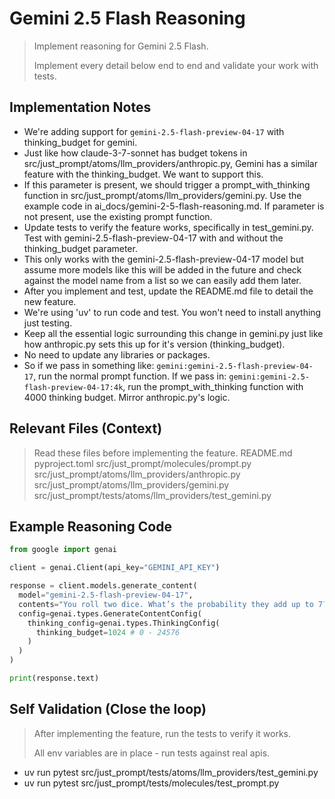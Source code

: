 # Gemini 2.5 Flash Reasoning
> Implement reasoning for Gemini 2.5 Flash.
>
> Implement every detail below end to end and validate your work with tests.

## Implementation Notes

- We're adding support for `gemini-2.5-flash-preview-04-17` with thinking_budget for gemini.
- Just like how claude-3-7-sonnet has budget tokens in src/just_prompt/atoms/llm_providers/anthropic.py, Gemini has a similar feature with the thinking_budget. We want to support this.
- If this parameter is present, we should trigger a prompt_with_thinking function in src/just_prompt/atoms/llm_providers/gemini.py. Use the example code in ai_docs/gemini-2-5-flash-reasoning.md. If parameter is not present, use the existing prompt function.
- Update tests to verify the feature works, specifically in test_gemini.py. Test with gemini-2.5-flash-preview-04-17 with and without the thinking_budget parameter.
- This only works with the gemini-2.5-flash-preview-04-17 model but assume more models like this will be added in the future and check against the model name from a list so we can easily add them later.
- After you implement and test, update the README.md file to detail the new feature.
- We're using 'uv' to run code and test. You won't need to install anything just testing.
- Keep all the essential logic surrounding this change in gemini.py just like how anthropic.py sets this up for it's version (thinking_budget).
- No need to update any libraries or packages.
- So if we pass in something like: `gemini:gemini-2.5-flash-preview-04-17`, run the normal prompt function. If we pass in: `gemini:gemini-2.5-flash-preview-04-17:4k`, run the prompt_with_thinking function with 4000 thinking budget. Mirror anthropic.py's logic.

## Relevant Files (Context)
> Read these files before implementing the feature.
README.md
pyproject.toml
src/just_prompt/molecules/prompt.py
src/just_prompt/atoms/llm_providers/anthropic.py
src/just_prompt/atoms/llm_providers/gemini.py
src/just_prompt/tests/atoms/llm_providers/test_gemini.py

## Example Reasoning Code

```python
from google import genai

client = genai.Client(api_key="GEMINI_API_KEY")

response = client.models.generate_content(
  model="gemini-2.5-flash-preview-04-17",
  contents="You roll two dice. What’s the probability they add up to 7?",
  config=genai.types.GenerateContentConfig(
    thinking_config=genai.types.ThinkingConfig(
      thinking_budget=1024 # 0 - 24576
    )
  )
)

print(response.text)
```

## Self Validation (Close the loop)
> After implementing the feature, run the tests to verify it works.
>
> All env variables are in place - run tests against real apis.
- uv run pytest src/just_prompt/tests/atoms/llm_providers/test_gemini.py
- uv run pytest src/just_prompt/tests/molecules/test_prompt.py
